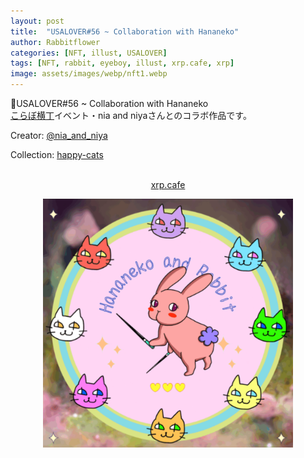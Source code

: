 ```yaml
---
layout: post
title:  "USALOVER#56 ~ Collaboration with Hananeko"
author: Rabbitflower
categories: [NFT, illust, USALOVER]
tags: [NFT, rabbit, eyeboy, illust, xrp.cafe, xrp]
image: assets/images/webp/nft1.webp
---
```


🐰USALOVER#56 ~ Collaboration with Hananeko  
<a target="_blank" href="https://newrabi.rabbitflowerdiary.com/collabo202505">こらぼ横丁</a>イベント・nia and niyaさんとのコラボ作品です。  
<!--more-->
<p>Creator: <a target="_blank" href="https://x.com/@nia_and_niya">@nia_and_niya</a><br>

Collection: <a target="_blank" href="https://xrp.cafe/collection/happy-cats">happy-cats</a><br>
<br>
<div style="text-align: center;"><a target="_blank" href="https://xrp.cafe/nft/000827108D3BB1B5DD412C0BC897016FC961D66C06CB9E9CC72AA04C04DB44B2" class="btn btn-primary">xrp.cafe</a></div>
</p>  


<div style="text-align: center;"><img src="assets/images/niaandniya.JPG" alt="USALOVER#56" width="400px"> </div>
